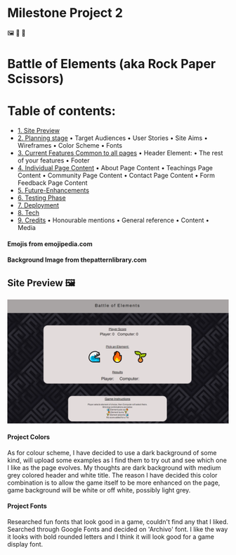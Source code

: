 # Milestone Project 2

🖼️ 🎤 🎯 

# Battle of Elements (aka Rock Paper Scissors)

# Table of contents:

* [1. Site Preview](#site-preview)
* [2. Planning stage](#planning-stage)
   • Target Audiences
   • User Stories
   • Site Aims
   • Wireframes
   • Color Scheme
   • Fonts
* [3. Current Features Common to all pages](#current-features)
   • Header Element:
   • The rest of your features
   • Footer
* [4. Individual Page Content](#page-content)
   • About Page Content
   • Teachings Page Content
   • Community Page Content
   • Contact Page Content
   • Form Feedback Page Content
* [5. Future-Enhancements](#future-enhancements)
* [6. Testing Phase](#future-enhancements)
* [7. Deployment](#future-enhancements)
* [8. Tech](#future-enhancements)
* [9. Credits](#future-enhancements)
   • Honourable mentions
   • General reference
   • Content
   • Media
#### Emojis from emojipedia.com
#### Background Image from thepatternlibrary.com

## Site Preview 🖼️

![Website Preview](image/display.PNG)

#### Project Colors
As for colour scheme, I have decided to use a dark background of some kind, will upload some examples as I find them to try out and see which one I like as the page evolves. My thoughts are dark background with medium grey colored header and white title. The reason I have decided this color combination is to allow the game itself to be more enhanced on the page, game background will be white or off white, possibly light grey. 

#### Project Fonts
Researched fun fonts that look good in a game, couldn't find any that I liked. Searched through Google Fonts and decided on 'Archivo' font. I like the way it looks with bold rounded letters and I think it will look good for a game display font.
